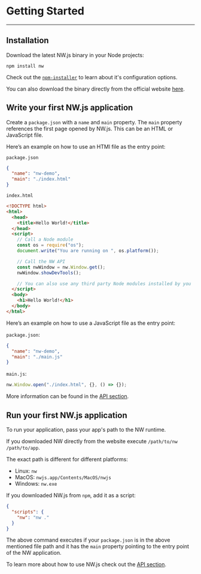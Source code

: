 # Getting Started

---

## Installation

Download the latest NW.js binary in your Node projects:

```shell
npm install nw
```

Check out the [`npm-installer`](https://github.com/nwjs/npm-installer) to learn about it's configuration options.

You can also download the binary directly from the official website [here](https://dl.nwjs.io/).

## Write your first NW.js application

Create a `package.json` with a `name` and `main` property. The `main` property references the first page opened by NW.js. This can be an HTML or JavaScript file.

Here’s an example on how to use an HTMl file as the entry point:

`package.json`

```json
{
  "name": "nw-demo",
  "main": "./index.html"
}
```

`index.html`

```html
<!DOCTYPE html>
<html>
  <head>
    <title>Hello World!</title>
  </head>
  <script>
    // Call a Node module
    const os = require("os");
    document.write("You are running on ", os.platform());

    // Call the NW API
    const nwWindow = nw.Window.get();
    nwWindow.showDevTools();

    // You can also use any third party Node modules installed by you
  </script>
  <body>
    <h1>Hello World!</h1>
  </body>
</html>
```

Here’s an example on how to use a JavaScript file as the entry point:

`package.json`:

```json
{
  "name": "nw-demo",
  "main": "./main.js"
}
```

`main.js`:

```javascript
nw.Window.open("./index.html", {}, () => {});
```

More information can be found in the [API section](../References/App.md).

## Run your first NW.js application

To run your application, pass your app's path to the NW runtime.

If you downloaded NW directly from the website execute `/path/to/nw /path/to/app`.

The exact path is different for different platforms:

- Linux: `nw`
- MacOS: `nwjs.app/Contents/MacOS/nwjs`
- Windows: `nw.exe`

If you downloaded NW.js from `npm`, add it as a script:

```json
{
  "scripts": {
    "nw": "nw ."
  }
}
```

The above command executes if your `package.json` is in the above mentioned file path and it has the `main` property pointing to the entry point of the NW application.

To learn more about how to use NW.js check out the [API section](../References/App.md).

